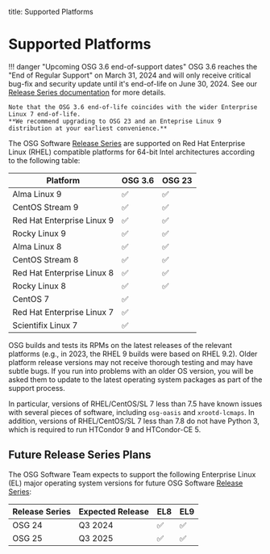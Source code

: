 title: Supported Platforms

Supported Platforms
===================

!!! danger "Upcoming OSG 3.6 end-of-support dates"
    OSG 3.6 reaches the "End of Regular Support" on March 31, 2024 and will only receive critical bug-fix and
    security update until it's end-of-life on June 30, 2024.
    See our [Release Series documentation](./release_series.md#series-life-cycle) for more details.

    Note that the OSG 3.6 end-of-life coincides with the wider Enterprise Linux 7 end-of-life.
    **We recommend upgrading to OSG 23 and an Enteprise Linux 9 distribution at your earliest convenience.**

The OSG Software [Release Series](../release/release_series.md) are supported on Red Hat Enterprise Linux (RHEL)
compatible platforms for 64-bit Intel architectures according to the following table:

| Platform                   | OSG 3.6 | OSG 23  |
|----------------------------|---------|---------|
| Alma Linux 9               | &#9989; | &#9989; |
| CentOS Stream 9            | &#9989; | &#9989; |
| Red Hat Enterprise Linux 9 | &#9989; | &#9989; |
| Rocky Linux 9              | &#9989; | &#9989; |
| Alma Linux 8               | &#9989; | &#9989; |
| CentOS Stream 8            | &#9989; | &#9989; |
| Red Hat Enterprise Linux 8 | &#9989; | &#9989; |
| Rocky Linux 8              | &#9989; | &#9989; |
| CentOS 7                   | &#9989; |         |
| Red Hat Enterprise Linux 7 | &#9989; |         |
| Scientifix Linux 7         | &#9989; |         |

OSG builds and tests its RPMs on the latest releases of the relevant platforms (e.g., in 2023, the RHEL 9 builds were
based on RHEL 9.2).
Older platform release versions may not receive thorough testing and may have subtle bugs.
If you run into problems with an older OS version, you will be asked them to update to the latest operating system
packages as part of the support process.

In particular, versions of RHEL/CentOS/SL 7 less than 7.5 have known issues with several pieces of software, including
`osg-oasis` and `xrootd-lcmaps`.
In addition, versions of RHEL/CentOS/SL 7 less than 7.8 do not have Python 3, which is required to run HTCondor 9 and
HTCondor-CE 5.

Future Release Series Plans
---------------------------

The OSG Software Team expects to support the following Enterprise Linux (EL) major operating system versions for future
OSG Software [Release Series](../release/release_series.md):

| Release Series | Expected Release | EL8     | EL9     |
|----------------|------------------|---------|---------|
| OSG 24         | Q3 2024          | &#9989; | &#9989; |
| OSG 25         | Q3 2025          | &#9989; | &#9989; |
